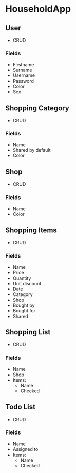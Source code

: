 # HouseholdApp


## User
* CRUD

### Fields
* Firstname
* Surname
* Username
* Password
* Color
* Sex
  
## Shopping Category
* CRUD

### Fields
* Name
* Shared by default
* Color

## Shop
* CRUD

### Fields
* Name
* Color

## Shopping Items
* CRUD

### Fields
* Name
* Price
* Quantity
* Unit discount
* Date
* Category
* Shop
* Bought by
* Bought for
* Shared

## Shopping List
* CRUD

### Fields
* Name
* Shop
* Items:
  * Name
  * Checked

## Todo List
* CRUD

### Fields
* Name
* Assigned to
* Items:
  * Name
  * Checked